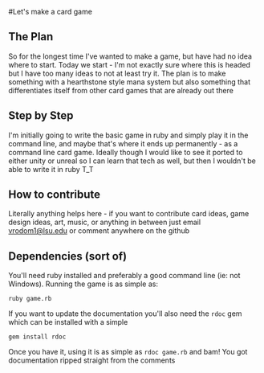 #Let's make a card game

## The Plan

So for the longest time I've wanted to make a game, but have had no idea where to start. Today we start - I'm not exactly sure where this is headed but I have too many ideas to not at least try it. The plan is to make something with a hearthstone style mana system but also something that differentiates itself from other card games that are already out there

## Step by Step

I'm initially going to write the basic game in ruby and simply play it in the command line, and maybe that's where it ends up permanently - as a command line card game. Ideally though I would like to see it ported to either unity or unreal so I can learn that tech as well, but then I wouldn't be able to write it in ruby T_T

## How to contribute

Literally anything helps here - if you want to contribute card ideas, game design ideas, art, music, or anything in between just email vrodom1@lsu.edu or comment anywhere on the github

## Dependencies (sort of)

You'll need ruby installed and preferably a good command line (ie: not Windows). Running the game is as simple as:

`ruby game.rb`

If you want to update the documentation you'll also need the `rdoc` gem which can be installed with a simple

`gem install rdoc`

Once you have it, using it is as simple as `rdoc game.rb` and bam! You got documentation ripped straight from the comments
